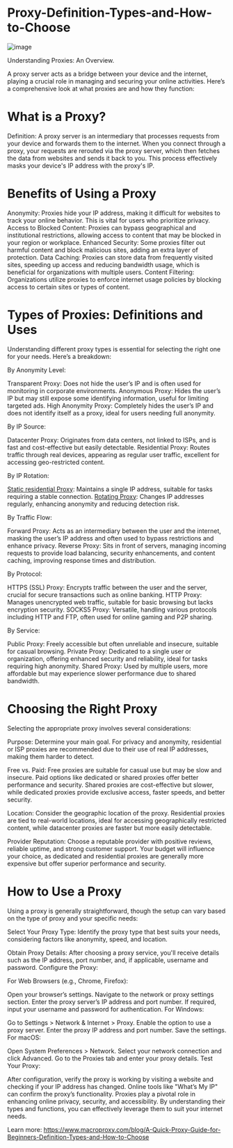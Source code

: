 # Proxy-Definition-Types-and-How-to-Choose
![image](https://github.com/user-attachments/assets/9f25dd03-cc9a-4f83-abca-10c9abaf1ca0)

Understanding Proxies: An Overview.

A proxy server acts as a bridge between your device and the internet, playing a crucial role in managing and securing your online activities. Here’s a comprehensive look at what proxies are and how they function:

# What is a Proxy?
Definition: A proxy server is an intermediary that processes requests from your device and forwards them to the internet. When you connect through a proxy, your requests are rerouted via the proxy server, which then fetches the data from websites and sends it back to you. This process effectively masks your device's IP address with the proxy's IP.

# Benefits of Using a Proxy
Anonymity: Proxies hide your IP address, making it difficult for websites to track your online behavior. This is vital for users who prioritize privacy.
Access to Blocked Content: Proxies can bypass geographical and institutional restrictions, allowing access to content that may be blocked in your region or workplace.
Enhanced Security: Some proxies filter out harmful content and block malicious sites, adding an extra layer of protection.
Data Caching: Proxies can store data from frequently visited sites, speeding up access and reducing bandwidth usage, which is beneficial for organizations with multiple users.
Content Filtering: Organizations utilize proxies to enforce internet usage policies by blocking access to certain sites or types of content.

# Types of Proxies: Definitions and Uses
Understanding different proxy types is essential for selecting the right one for your needs. Here’s a breakdown:

By Anonymity Level:

Transparent Proxy: Does not hide the user’s IP and is often used for monitoring in corporate environments.
Anonymous Proxy: Hides the user’s IP but may still expose some identifying information, useful for limiting targeted ads.
High Anonymity Proxy: Completely hides the user’s IP and does not identify itself as a proxy, ideal for users needing full anonymity.

By IP Source:

Datacenter Proxy: Originates from data centers, not linked to ISPs, and is fast and cost-effective but easily detectable.
Residential Proxy: Routes traffic through real devices, appearing as regular user traffic, excellent for accessing geo-restricted content.

By IP Rotation:

[Static residential Proxy](https://www.macroproxy.com/static-residential-proxy): Maintains a single IP address, suitable for tasks requiring a stable connection.
[Rotating Proxy](https://www.macroproxy.com/rotating-residential-proxy): Changes IP addresses regularly, enhancing anonymity and reducing detection risk.

By Traffic Flow:

Forward Proxy: Acts as an intermediary between the user and the internet, masking the user’s IP address and often used to bypass restrictions and enhance privacy.
Reverse Proxy: Sits in front of servers, managing incoming requests to provide load balancing, security enhancements, and content caching, improving response times and distribution.

By Protocol:

HTTPS (SSL) Proxy: Encrypts traffic between the user and the server, crucial for secure transactions such as online banking.
HTTP Proxy: Manages unencrypted web traffic, suitable for basic browsing but lacks encryption security.
SOCKS5 Proxy: Versatile, handling various protocols including HTTP and FTP, often used for online gaming and P2P sharing.

By Service:

Public Proxy: Freely accessible but often unreliable and insecure, suitable for casual browsing.
Private Proxy: Dedicated to a single user or organization, offering enhanced security and reliability, ideal for tasks requiring high anonymity.
Shared Proxy: Used by multiple users, more affordable but may experience slower performance due to shared bandwidth.

# Choosing the Right Proxy
Selecting the appropriate proxy involves several considerations:

Purpose: Determine your main goal. For privacy and anonymity, residential or ISP proxies are recommended due to their use of real IP addresses, making them harder to detect.

Free vs. Paid: Free proxies are suitable for casual use but may be slow and insecure. Paid options like dedicated or shared proxies offer better performance and security. Shared proxies are cost-effective but slower, while dedicated proxies provide exclusive access, faster speeds, and better security.

Location: Consider the geographic location of the proxy. Residential proxies are tied to real-world locations, ideal for accessing geographically restricted content, while datacenter proxies are faster but more easily detectable.

Provider Reputation: Choose a reputable provider with positive reviews, reliable uptime, and strong customer support. Your budget will influence your choice, as dedicated and residential proxies are generally more expensive but offer superior performance and security.

# How to Use a Proxy
Using a proxy is generally straightforward, though the setup can vary based on the type of proxy and your specific needs:

Select Your Proxy Type: Identify the proxy type that best suits your needs, considering factors like anonymity, speed, and location.

Obtain Proxy Details: After choosing a proxy service, you'll receive details such as the IP address, port number, and, if applicable, username and password.
Configure the Proxy:

For Web Browsers (e.g., Chrome, Firefox):

Open your browser’s settings.
Navigate to the network or proxy settings section.
Enter the proxy server’s IP address and port number.
If required, input your username and password for authentication.
For Windows:

Go to Settings > Network & Internet > Proxy.
Enable the option to use a proxy server.
Enter the proxy IP address and port number.
Save the settings.
For macOS:

Open System Preferences > Network.
Select your network connection and click Advanced.
Go to the Proxies tab and enter your proxy details.
Test Your Proxy:

After configuration, verify the proxy is working by visiting a website and checking if your IP address has changed. Online tools like "What’s My IP" can confirm the proxy’s functionality.
Proxies play a pivotal role in enhancing online privacy, security, and accessibility. By understanding their types and functions, you can effectively leverage them to suit your internet needs.

Learn more: https://www.macroproxy.com/blog/A-Quick-Proxy-Guide-for-Beginners-Definition-Types-and-How-to-Choose
